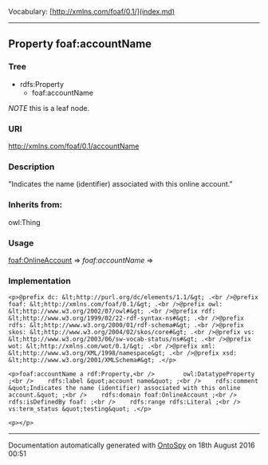Vocabulary: [http://xmlns.com/foaf/0.1/](index.md) 



---	
	




    


## Property foaf:accountName


### Tree

* rdfs:Property
    * foaf:accountName





*NOTE* this is a leaf node.


### URI
http://xmlns.com/foaf/0.1/accountName

### Description
&quot;Indicates the name (identifier) associated with this online account.&quot;


### Inherits from:
owl:Thing



### Usage


[foaf:OnlineAccount](class-9-foafonlineaccount.md) 
=&gt;&nbsp;_foaf:accountName_&nbsp;=&gt;&nbsp;[](.md)

### Implementation
```
<p>@prefix dc: &lt;http://purl.org/dc/elements/1.1/&gt; .<br />@prefix foaf: &lt;http://xmlns.com/foaf/0.1/&gt; .<br />@prefix owl: &lt;http://www.w3.org/2002/07/owl#&gt; .<br />@prefix rdf: &lt;http://www.w3.org/1999/02/22-rdf-syntax-ns#&gt; .<br />@prefix rdfs: &lt;http://www.w3.org/2000/01/rdf-schema#&gt; .<br />@prefix skos: &lt;http://www.w3.org/2004/02/skos/core#&gt; .<br />@prefix vs: &lt;http://www.w3.org/2003/06/sw-vocab-status/ns#&gt; .<br />@prefix wot: &lt;http://xmlns.com/wot/0.1/&gt; .<br />@prefix xml: &lt;http://www.w3.org/XML/1998/namespace&gt; .<br />@prefix xsd: &lt;http://www.w3.org/2001/XMLSchema#&gt; .</p>

<p>foaf:accountName a rdf:Property,<br />        owl:DatatypeProperty ;<br />    rdfs:label &quot;account name&quot; ;<br />    rdfs:comment &quot;Indicates the name (identifier) associated with this online account.&quot; ;<br />    rdfs:domain foaf:OnlineAccount ;<br />    rdfs:isDefinedBy foaf: ;<br />    rdfs:range rdfs:Literal ;<br />    vs:term_status &quot;testing&quot; .</p>

<p></p>
```










---

Documentation automatically generated with [OntoSpy](http://ontospy.readthedocs.org/ "Open") on 18th August 2016 00:51